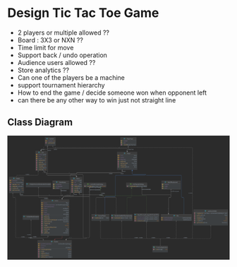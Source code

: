 # Design Tic Tac Toe Game


- 2 players or multiple allowed ??
- Board : 3X3 or NXN ??
- Time limit for move
- Support back / undo operation
- Audience users allowed ??
- Store analytics ??
- Can one of the players be a machine
- support tournament hierarchy
- How to end the game / decide someone won when opponent left
- can there be any other way to win just not straight line

## Class Diagram

 ![classDiagram.png](classDiagram.png)